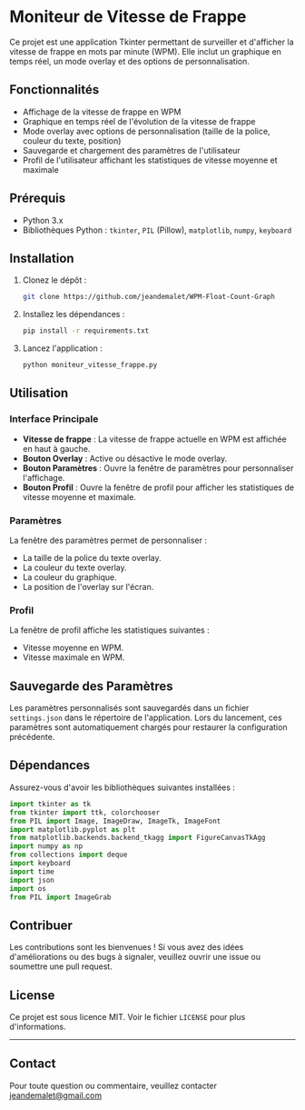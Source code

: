 # Moniteur de Vitesse de Frappe

Ce projet est une application Tkinter permettant de surveiller et d'afficher la vitesse de frappe en mots par minute (WPM). Elle inclut un graphique en temps réel, un mode overlay et des options de personnalisation.

## Fonctionnalités

- Affichage de la vitesse de frappe en WPM
- Graphique en temps réel de l'évolution de la vitesse de frappe
- Mode overlay avec options de personnalisation (taille de la police, couleur du texte, position)
- Sauvegarde et chargement des paramètres de l'utilisateur
- Profil de l'utilisateur affichant les statistiques de vitesse moyenne et maximale

## Prérequis

- Python 3.x
- Bibliothèques Python : `tkinter`, `PIL` (Pillow), `matplotlib`, `numpy`, `keyboard`

## Installation

1. Clonez le dépôt :
    ```bash
    git clone https://github.com/jeandemalet/WPM-Float-Count-Graph
    ```

2. Installez les dépendances :
    ```bash
    pip install -r requirements.txt
    ```

3. Lancez l'application :
    ```bash
    python moniteur_vitesse_frappe.py
    ```

## Utilisation

### Interface Principale

- **Vitesse de frappe** : La vitesse de frappe actuelle en WPM est affichée en haut à gauche.
- **Bouton Overlay** : Active ou désactive le mode overlay.
- **Bouton Paramètres** : Ouvre la fenêtre de paramètres pour personnaliser l'affichage.
- **Bouton Profil** : Ouvre la fenêtre de profil pour afficher les statistiques de vitesse moyenne et maximale.

### Paramètres

La fenêtre des paramètres permet de personnaliser :
- La taille de la police du texte overlay.
- La couleur du texte overlay.
- La couleur du graphique.
- La position de l'overlay sur l'écran.

### Profil

La fenêtre de profil affiche les statistiques suivantes :
- Vitesse moyenne en WPM.
- Vitesse maximale en WPM.

## Sauvegarde des Paramètres

Les paramètres personnalisés sont sauvegardés dans un fichier `settings.json` dans le répertoire de l'application. Lors du lancement, ces paramètres sont automatiquement chargés pour restaurer la configuration précédente.

## Dépendances

Assurez-vous d'avoir les bibliothèques suivantes installées :

```python
import tkinter as tk
from tkinter import ttk, colorchooser
from PIL import Image, ImageDraw, ImageTk, ImageFont
import matplotlib.pyplot as plt
from matplotlib.backends.backend_tkagg import FigureCanvasTkAgg
import numpy as np
from collections import deque
import keyboard
import time
import json
import os
from PIL import ImageGrab
```

## Contribuer

Les contributions sont les bienvenues ! Si vous avez des idées d'améliorations ou des bugs à signaler, veuillez ouvrir une issue ou soumettre une pull request.

## License

Ce projet est sous licence MIT. Voir le fichier `LICENSE` pour plus d'informations.

---

## Contact

Pour toute question ou commentaire, veuillez contacter jeandemalet@gmail.com